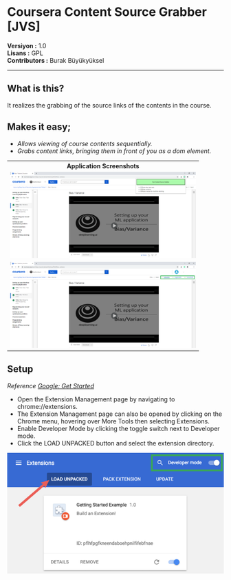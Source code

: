 # Coursera Content Source Grabber [JVS]

**Versiyon	:**  1.0 		<br />
**Lisans  	:**  GPL 		<br />
**Contributors  :**  Burak Büyükyüksel	<br />

<hr />

## What is this?
It realizes the grabbing of the source links of the contents in the course.

## Makes it easy;

*	<i> Allows viewing of course contents sequentially.</span> </i>
*	<i> Grabs content links, bringing them in front of you as a dom element. </i>

<table>
	<tr>
		<th colspan=3> <b> Application Screenshots </b> </th>	
	</tr>
	<tr>
		<td><img src = "SS/SS-01.png" height=200px width=100% /> </td>
	</tr>
	<tr>
		<td><img src = "SS/SS-02.png" height=200px width=100% /> </td>
	</tr>
</table>

## Setup
<i>Reference <a href="https://developer.chrome.com/docs/extensions/mv2/getstarted/">Google: Get Started</a></i>

* Open the Extension Management page by navigating to chrome://extensions.
* The Extension Management page can also be opened by clicking on the Chrome menu, hovering over More Tools then selecting Extensions.
* Enable Developer Mode by clicking the toggle switch next to Developer mode.
* Click the LOAD UNPACKED button and select the extension directory.
<img src = "SS/SS-Google.png" />